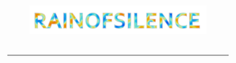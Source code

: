 <!---
- 👋 Hi, I’m @rainofsilence
- 👀 I’m interested in ...
- 🌱 I’m currently learning ...
- 💞️ I’m looking to collaborate on ...
- 📫 How to reach me ...
--->

<p align="center"><a href="https://rainofsilence.github.io"><img width="80%" alt="Hello, I'm rainofsilence." src="./assets/gh-readme-header-2.svg" /></a></p>

<br />

<!---
[![GitHub](https://img.shields.io/badge/dynamic/json?url=https%3A%2F%2Fapi.swo.moe%2Fstats%2Fgithub%2Frainofsilence&query=count&color=181717&label=GitHub&labelColor=282c34&logo=github&suffix=+follows&cacheSeconds=3600)](https://github.com/rainofsilence)
--->

---

<!---
| <a href="https://github.com/anuraghazra/github-readme-stats"><picture><source media="(prefers-color-scheme: dark)" srcset="https://github-readme-stats.vercel.app/api?username=rainofsilence&count_private=true&hide=stars&show_icons=true&hide_border=true&cache_seconds=3600&theme=dark"><img align="center" alt="Maue Cheung's github stats" src="https://github-readme-stats.vercel.app/api?username=rainofsilence&count_private=true&hide=stars&show_icons=true&hide_border=true&cache_seconds=3600&theme=default"></picture></a> | <a href="https://github.com/anuraghazra/github-readme-stats"><picture><source media="(prefers-color-scheme: dark)" srcset="https://github-readme-stats.vercel.app/api/top-langs/?username=rainofsilence&layout=compact&show_icons=true&hide_border=true&cache_seconds=3600&hide=python,c,yacc,lex&langs_count=5&theme=dark"><img align="center" alt="Maue Cheung's github stats" src="https://github-readme-stats.vercel.app/api/top-langs/?username=rainofsilence&layout=compact&show_icons=true&hide_border=true&cache_seconds=3600&hide=python,c,yacc,lex&langs_count=5&theme=default"></picture></a> |
| ------------- | ------------- |
--->


<!-- Light Mode -->
<!---
<div align="center"> 
<a href="https://github.com/anuraghazra/github-readme-stats#gh-light-mode-only">
<img height=200 src="https://github-readme-stats-git-master-rstaa-rickstaa.vercel.app/api?username=rainofsilence&show_icons=true&count_private=true&line_height=28&hide_border=1&include_all_commits=true&card_width=450&role=OWNER,COLLABORATOR&exclude_repo=github-readme-stats#gh-light-mode-only" alt="Maue Cheung's Github stats" />
</a>
<a href="https://github.com/anuraghazra/github-readme-stats#gh-light-mode-only">
<img height=200 src="https://github-readme-stats-git-master-rstaa-rickstaa.vercel.app/api/top-langs/?username=rainofsilence&layout=compact&langs_count=10&hide_border=1&hide=python,c,yacc,lex&langs_count=5&role=OWNER,COLLABORATOR#gh-light-mode-only" alt="Maue Cheung's Language stats" />
</a>
</div>
--->

<!-- Dark Mode -->
<!---
<div align="center">
<a href="https://github.com/anuraghazra/github-readme-stats#gh-dark-mode-only">
<img height=200 src="https://github-readme-stats-git-master-rstaa-rickstaa.vercel.app/api?username=rainofsilence&show_icons=true&count_private=true&line_height=28&hide_border=1&include_all_commits=true&card_width=450&role=OWNER,COLLABORATOR&exclude_repo=github-readme-stats&theme=dark&bg_color=000000#gh-dark-mode-only" alt="Maue Cheung's github stats" />
</a>
<a href="https://github.com/anuraghazra/github-readme-stats#gh-dark-mode-only">
<img height=200 src="https://github-readme-stats-git-master-rstaa-rickstaa.vercel.app/api/top-langs/?username=rainofsilence&layout=compact&langs_count=10&hide_border=1&hide=python,c,yacc,lex&langs_count=5&role=OWNER,COLLABORATOR&theme=dark&bg_color=000000#gh-dark-mode-only" alt="Maue Cheung's Language stats" />
</a>
</div>

<br/>

---
--->
<!---
rainofsilence/rainofsilence is a ✨ special ✨ repository because its `README.md` (this file) appears on your GitHub profile.
You can click the Preview link to take a look at your changes.
--->
